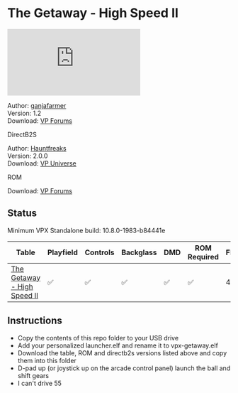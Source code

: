 # The Getaway - High Speed II

![Table Preview](https://www.vpforums.org/index.php?app=downloads&module=display&section=screenshot&record=63726&id=13130&full=1)

Author: [ganjafarmer](https://www.vpforums.org/index.php?app=core&module=search&do=user_activity&search_app=downloads&mid=113960)  
Version: 1.2  
Download: [VP Forums](https://www.vpforums.org/index.php?app=downloads&showfile=13130)

DirectB2S

Author: [Hauntfreaks](https://vpuniverse.com/profile/5216-hauntfreaks/)  
Version: 2.0.0  
Download: [VP Universe](https://vpuniverse.com/files/file/11932-the-getaway-high-speed-ii-williams-1992-b2s-with-full-dmd/)

ROM

Download: [VP Forums](https://www.vpforums.org/index.php?app=downloads&showfile=1330)


## Status 

Minimum VPX Standalone build: 10.8.0-1983-b84441e

| Table | Playfield | Controls | Backglass | DMD | ROM Required | FPS | 
|-------|-----------|----------|-----------|-----|--------------|-----|
| [The Getaway - High Speed II](external/vpx-getaway) | :white_check_mark: | :white_check_mark: | :white_check_mark: |:white_check_mark: | :white_check_mark: | 42 |


## Instructions

- Copy the contents of this repo folder to your USB drive
- Add your personalized launcher.elf and rename it to vpx-getaway.elf
- Download the table, ROM and directb2s versions listed above and copy them into this folder
- D-pad up (or joystick up on the arcade control panel) launch the ball and shift gears
- I can't drive 55
